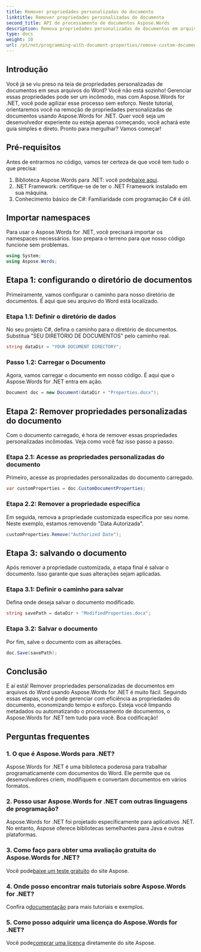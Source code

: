 ```yaml
---
title: Remover propriedades personalizadas do documento
linktitle: Remover propriedades personalizadas do documento
second_title: API de processamento de documentos Aspose.Words
description: Remova propriedades personalizadas de documentos em arquivos do Word usando Aspose.Words for .NET. Siga nosso guia passo a passo para uma solução rápida e fácil. Perfeito para desenvolvedores.
type: docs
weight: 10
url: /pt/net/programming-with-document-properties/remove-custom-document-properties/
---
```

## Introdução

Você já se viu preso na teia de propriedades personalizadas de documentos em seus arquivos do Word? Você não está sozinho! Gerenciar essas propriedades pode ser um incômodo, mas com Aspose.Words for .NET, você pode agilizar esse processo sem esforço. Neste tutorial, orientaremos você na remoção de propriedades personalizadas de documentos usando Aspose.Words for .NET. Quer você seja um desenvolvedor experiente ou esteja apenas começando, você achará este guia simples e direto. Pronto para mergulhar? Vamos começar!

## Pré-requisitos

Antes de entrarmos no código, vamos ter certeza de que você tem tudo o que precisa:

1.  Biblioteca Aspose.Words para .NET: você pode[baixe aqui](https://releases.aspose.com/words/net/).
2. .NET Framework: certifique-se de ter o .NET Framework instalado em sua máquina.
3. Conhecimento básico de C#: Familiaridade com programação C# é útil.

## Importar namespaces

Para usar o Aspose.Words for .NET, você precisará importar os namespaces necessários. Isso prepara o terreno para que nosso código funcione sem problemas.

```csharp
using System;
using Aspose.Words;
```

## Etapa 1: configurando o diretório de documentos

Primeiramente, vamos configurar o caminho para nosso diretório de documentos. É aqui que seu arquivo do Word está localizado.

### Etapa 1.1: Definir o diretório de dados

No seu projeto C#, defina o caminho para o diretório de documentos. Substitua "SEU DIRETÓRIO DE DOCUMENTOS" pelo caminho real.

```csharp
string dataDir = "YOUR DOCUMENT DIRECTORY";
```

### Passo 1.2: Carregar o Documento

Agora, vamos carregar o documento em nosso código. É aqui que o Aspose.Words for .NET entra em ação.

```csharp
Document doc = new Document(dataDir + "Properties.docx");
```

## Etapa 2: Remover propriedades personalizadas do documento

Com o documento carregado, é hora de remover essas propriedades personalizadas incômodas. Veja como você faz isso passo a passo.

### Etapa 2.1: Acesse as propriedades personalizadas do documento

Primeiro, acesse as propriedades personalizadas do documento carregado.

```csharp
var customProperties = doc.CustomDocumentProperties;
```

### Etapa 2.2: Remover a propriedade específica

Em seguida, remova a propriedade customizada específica por seu nome. Neste exemplo, estamos removendo "Data Autorizada".

```csharp
customProperties.Remove("Authorized Date");
```

## Etapa 3: salvando o documento

Após remover a propriedade customizada, a etapa final é salvar o documento. Isso garante que suas alterações sejam aplicadas.

### Etapa 3.1: Definir o caminho para salvar

Defina onde deseja salvar o documento modificado.

```csharp
string savePath = dataDir + "ModifiedProperties.docx";
```

### Etapa 3.2: Salvar o documento

Por fim, salve o documento com as alterações.

```csharp
doc.Save(savePath);
```

## Conclusão

E aí está! Remover propriedades personalizadas de documentos em arquivos do Word usando Aspose.Words for .NET é muito fácil. Seguindo essas etapas, você pode gerenciar com eficiência as propriedades do documento, economizando tempo e esforço. Esteja você limpando metadados ou automatizando o processamento de documentos, o Aspose.Words for .NET tem tudo para você. Boa codificação!

## Perguntas frequentes

### 1. O que é Aspose.Words para .NET?
Aspose.Words for .NET é uma biblioteca poderosa para trabalhar programaticamente com documentos do Word. Ele permite que os desenvolvedores criem, modifiquem e convertam documentos em vários formatos.

### 2. Posso usar Aspose.Words for .NET com outras linguagens de programação?
Aspose.Words for .NET foi projetado especificamente para aplicativos .NET. No entanto, Aspose oferece bibliotecas semelhantes para Java e outras plataformas.

### 3. Como faço para obter uma avaliação gratuita do Aspose.Words for .NET?
 Você pode[baixe um teste gratuito](https://releases.aspose.com/) do site Aspose.

### 4. Onde posso encontrar mais tutoriais sobre Aspose.Words for .NET?
 Confira o[documentação](https://reference.aspose.com/words/net/) para mais tutoriais e exemplos.

### 5. Como posso adquirir uma licença do Aspose.Words for .NET?
 Você pode[comprar uma licença](https://purchase.aspose.com/buy) diretamente do site Aspose.